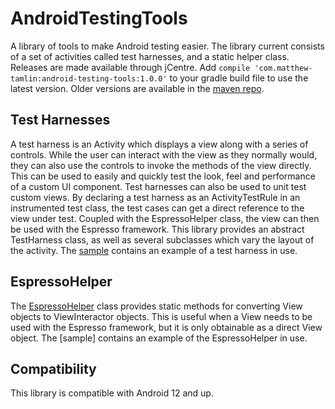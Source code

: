 # AndroidTestingTools
A library of tools to make Android testing easier. The library current consists of a set of activities called test harnesses, and a static helper class. Releases are made available through jCentre. Add `compile 'com.matthew-tamlin:android-testing-tools:1.0.0'` to your gradle build file to use the latest version. Older versions are available in the [maven repo](https://bintray.com/matthewtamlin/maven/AndroidTestingTools).

## Test Harnesses
A test harness is an Activity which displays a view along with a series of controls. While the user can interact with the view as they normally would, they can also use the controls to invoke the methods of the view directly. This can be used to easily and quickly test the look, feel and performance of a custom UI component. Test harnesses can also be used to unit test custom views. By declaring a test harness as an ActivityTestRule in an instrumented test class, the test cases can get a direct reference to the view under test. Coupled with the EspressoHelper class, the view can then be used with the Espresso framework. This library provides an abstract TestHarness class, as well as several subclasses which vary the layout of the activity. The [sample](sample) contains an example of a test harness in use.


## EspressoHelper
The [EspressoHelper](library/src/main/com/matthewtamlin/android_testing_tools/library/EspressoHelper.java) class provides static methods for converting View objects to ViewInteractor objects. This is useful when a View needs to be used with the Espresso framework, but it is only obtainable as a direct View object. The [sample] contains an example of the EspressoHelper in use.

## Compatibility
This library is compatible with Android 12 and up.
